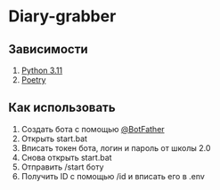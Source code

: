 # Diary-grabber
## Зависимости
1) [Python 3.11](https://www.python.org/)
2) [Poetry](https://pypi.org/project/poetry/)
## Как использовать
1) Создать бота с помощью [@BotFather](https://t.me/BotFather)
2) Открыть start.bat
3) Вписать токен бота, логин и пароль от школы 2.0
4) Снова открыть start.bat
5) Отправить /start боту
6) Получить ID с помощью /id и вписать его в .env